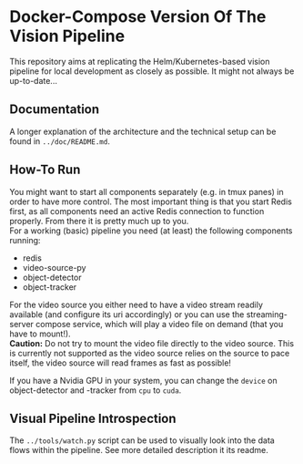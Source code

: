 # Docker-Compose Version Of The Vision Pipeline
This repository aims at replicating the Helm/Kubernetes-based vision pipeline for local development as closely as possible. It might not always be up-to-date...

## Documentation
A longer explanation of the architecture and the technical setup can be found in `../doc/README.md`.

## How-To Run
You might want to start all components separately (e.g. in tmux panes) in order to have more control.
The most important thing is that you start Redis first, as all components need an active Redis connection to function properly. From there it is pretty much up to you.\
For a working (basic) pipeline you need (at least) the following components running:
- redis
- video-source-py
- object-detector
- object-tracker

For the video source you either need to have a video stream readily available (and configure its uri accordingly) or you can use the streaming-server compose service, which will play a video file on demand (that you have to mount!).\
**Caution:** Do not try to mount the video file directly to the video source. This is currently not supported as the video source relies on the source to pace itself, the video source will read frames as fast as possible!

If you have a Nvidia GPU in your system, you can change the `device` on object-detector and -tracker from `cpu` to `cuda`.

## Visual Pipeline Introspection
The `../tools/watch.py` script can be used to visually look into the data flows within the pipeline. See more detailed description it its readme.